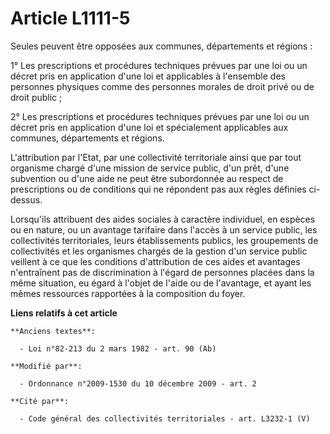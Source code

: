 # Article L1111-5

Seules peuvent être opposées aux communes, départements et régions :

1° Les prescriptions et procédures techniques prévues par une loi ou un décret pris en application d'une loi et applicables à
l'ensemble des personnes physiques comme des personnes morales de droit privé ou de droit public ;

2° Les prescriptions et procédures techniques prévues par une loi ou un décret pris en application d'une loi et spécialement
applicables aux communes, départements et régions. 

L'attribution par l'Etat, par une collectivité territoriale ainsi que par tout organisme chargé d'une mission de service
public, d'un prêt, d'une subvention ou d'une aide ne peut être subordonnée au respect de prescriptions ou de conditions qui
ne répondent pas aux règles définies ci-dessus.

Lorsqu'ils attribuent des aides sociales à caractère individuel, en espèces ou en nature, ou un avantage tarifaire dans
l'accès à un service public, les collectivités territoriales, leurs établissements publics, les groupements de collectivités
et les organismes chargés de la gestion d'un service public veillent à ce que les conditions d'attribution de ces aides et
avantages n'entraînent pas de discrimination à l'égard de personnes placées dans la même situation, eu égard à l'objet de
l'aide ou de l'avantage, et ayant les mêmes ressources rapportées à la composition du foyer.

**Liens relatifs à cet article**

	**Anciens textes**:

	  - Loi n°82-213 du 2 mars 1982 - art. 90 (Ab)

	**Modifié par**:

	  - Ordonnance n°2009-1530 du 10 décembre 2009 - art. 2

	**Cité par**:

	  - Code général des collectivités territoriales - art. L3232-1 (V)

